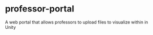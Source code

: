# professor-portal
A web portal that allows professors to upload files to visualize within in Unity 
